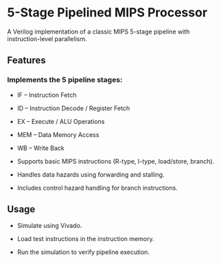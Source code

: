 # 5-Stage Pipelined MIPS Processor

A Verilog implementation of a classic MIPS 5-stage pipeline with instruction-level parallelism.

## Features

### Implements the 5 pipeline stages:

- IF – Instruction Fetch

- ID – Instruction Decode / Register Fetch

- EX – Execute / ALU Operations

- MEM – Data Memory Access

- WB – Write Back

- Supports basic MIPS instructions (R-type, I-type, load/store, branch).

- Handles data hazards using forwarding and stalling.

- Includes control hazard handling for branch instructions.


## Usage

- Simulate using Vivado.

- Load test instructions in the instruction memory.

- Run the simulation to verify pipeline execution.

